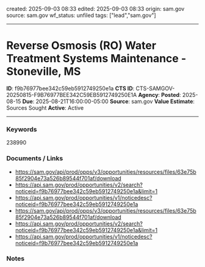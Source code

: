 created: 2025-09-03 08:33
edited: 2025-09-03 08:33
origin: sam.gov
source: sam.gov
wf_status: unfiled
tags: ["lead","sam.gov"]

---

# Reverse Osmosis (RO) Water Treatment Systems Maintenance - Stoneville, MS

**ID**: f9b76977bee342c59eb5912749250e1a
**CTS ID**: CTS-SAMGOV-20250815-F9B76977BEE342C59EB5912749250E1A
**Agency**: 
**Posted**: 2025-08-15
**Due**: 2025-08-21T16:00:00-05:00
**Source**: sam.gov
**Value Estimate**: Sources Sought
**Active**: Active

---

### Keywords
238990

### Documents / Links
- <https://sam.gov/api/prod/opps/v3/opportunities/resources/files/63e75b85f2904e73a526b89544f701af/download>
- <https://api.sam.gov/prod/opportunities/v2/search?noticeid=f9b76977bee342c59eb5912749250e1a&limit=1>
- <https://api.sam.gov/prod/opportunities/v1/noticedesc?noticeid=f9b76977bee342c59eb5912749250e1a>
- <https://sam.gov/api/prod/opps/v3/opportunities/resources/files/63e75b85f2904e73a526b89544f701af/download>
- <https://api.sam.gov/prod/opportunities/v2/search?noticeid=f9b76977bee342c59eb5912749250e1a&limit=1>
- <https://api.sam.gov/prod/opportunities/v1/noticedesc?noticeid=f9b76977bee342c59eb5912749250e1a>

### Notes

